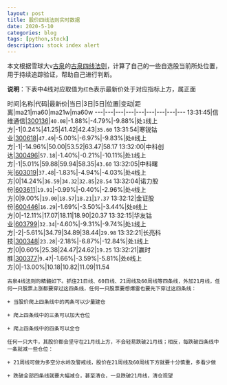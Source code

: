 ```yaml
---
layout: post
title: 股价四线法则实时数据
date: 2020-5-10
categories: blog
tags: [python,stock]
description: stock index alert
---
```



本文根据雪球大v[古泉](https://xueqiu.com/u/7148646888)的[古泉四线法则](https://xueqiu.com/7148646888/130498192)，计算了自己的一些自选股当前所处位置，用于持续追踪验证，帮助自己进行判断。

**说明**：下表中4线对应取值为`红色`表示最新价处于对应指标上方，属正面

时间|名称|代码|最新价|当日|3日|5日|位置|变动|距离|ma21|ma60|ma21w|ma60w
---|---|---|---|---|---|---|---|---
13:31:45|信维通信|[300136](https://xueqiu.com/S/SZ300136)|`40.08`|-1.88%|-4.79%|-9.88%|处`1`线上方|-1|0.24%|41.25|41.42|42.43|`35.60`
13:31:54|寒锐钴业|[300618](https://xueqiu.com/S/SZ300618)|`47.49`|-5.00%|-6.97%|-9.83%|处`0`线上方|-1|-14.96%|50.00|53.52|63.47|58.17
13:32:00|中科创达|[300496](https://xueqiu.com/S/SZ300496)|`57.18`|-1.40%|-0.21%|-10.11%|处`1`线上方|-1|5.01%|59.88|59.94|58.35|`43.60`
13:32:05|中科曙光|[603019](https://xueqiu.com/S/SH603019)|`37.48`|-1.83%|-4.94%|-4.03%|处`4`线上方|0|14.24%|`36.59`|`34.32`|`32.85`|`28.54`
13:32:04|诺力股份|[603611](https://xueqiu.com/S/SH603611)|`19.91`|-0.99%|-0.40%|-2.96%|处`4`线上方|0|9.00%|`19.00`|`18.57`|`18.21`|`17.37`
13:32:12|金证股份|[600446](https://xueqiu.com/S/SH600446)|`16.29`|-1.69%|-3.50%|-3.44%|处`0`线上方|0|-12.11%|17.07|18.11|18.90|20.37
13:32:15|华友钴业|[603799](https://xueqiu.com/S/SH603799)|`32.34`|-4.60%|-9.31%|-9.74%|处`1`线上方|-2|-5.61%|34.79|34.89|38.44|`29.98`
13:32:21|长亮科技|[300348](https://xueqiu.com/S/SZ300348)|`23.28`|-2.18%|-6.87%|-12.84%|处`1`线上方|0|0.60%|25.38|24.47|24.62|`19.25`
13:32:21|赢时胜|[300377](https://xueqiu.com/S/SZ300377)|`9.47`|-1.66%|-3.59%|-5.81%|处`0`线上方|0|-13.00%|10.18|10.82|11.09|11.54

```
古泉4线法则的精髓如下。抓住21日线、60日线、21周线及60周线等四条线，外加21月线，任何一只股票上涨都要穿过这四条线，任何一只股票要想爆雷也要先下穿过这四条线：

+ 当股价爬上四条线中的两条可以少量建仓

+ 爬上四条线中的三条可以加大仓位

+ 爬上四条线中的四条可以全仓

任何一只大牛，其股价都会坚守在21月线上方，不会轻易跌破21月线；相反，每跌破四条线中一条就减一些仓位：

+ 21周线可做为多空分水岭及警戒线，股价在21周线及60周线下方就要十分慎重，多看少做

+ 跌破全部四条线就要大幅减仓，甚至清仓，一旦跌破21月线，清仓观望
```